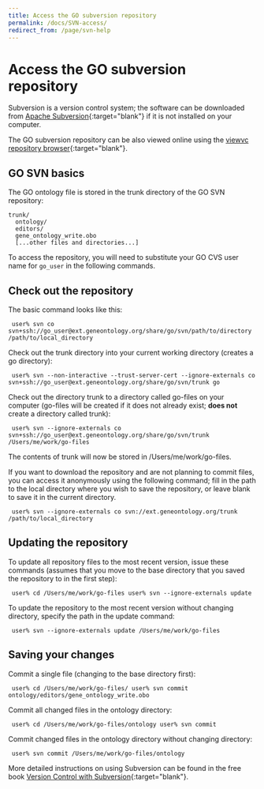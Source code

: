 ```yaml
---
title: Access the GO subversion repository
permalink: /docs/SVN-access/
redirect_from: /page/svn-help
---
```


# Access the GO subversion repository

Subversion is a version control system; the software can be downloaded from [Apache Subversion](https://web.archive.org/web/20171108025348/http://subversion.apache.org/){:target="blank"} if it is not installed on your computer.

The GO subversion repository can be also viewed online using the [viewvc repository browser](http://viewvc.geneontology.org/viewvc/GO-SVN/trunk/){:target="blank"}.
## GO SVN basics

The GO ontology file is stored in the trunk directory of the GO SVN repository:

```
trunk/
  ontology/
  editors/
  gene_ontology_write.obo
  [...other files and directories...]
```

To access the repository, you will need to substitute your GO CVS user name for `go_user` in the following commands.

## Check out the repository

The basic command looks like this:

`  user% svn co svn+ssh://go_user@ext.geneontology.org/share/go/svn/path/to/directory /path/to/local_directory `

Check out the trunk directory into your current working directory (creates a go directory):

`  user% svn --non-interactive --trust-server-cert --ignore-externals co svn+ssh://go_user@ext.geneontology.org/share/go/svn/trunk go `

Check out the directory trunk to a directory called go-files on your computer (go-files will be created if it does not already exist; **does not** create a directory called trunk):

`  user% svn --ignore-externals co svn+ssh://go_user@ext.geneontology.org/share/go/svn/trunk /Users/me/work/go-files `

The contents of trunk will now be stored in /Users/me/work/go-files.

If you want to download the repository and are not planning to commit files, you can access it anonymously using the following command; fill in the path to the local directory where you wish to save the repository, or leave blank to save it in the current directory.

`  user% svn --ignore-externals co svn://ext.geneontology.org/trunk /path/to/local_directory `

## Updating the repository

To update all repository files to the most recent version, issue these commands (assumes that you move to the base directory that you saved the repository to in the first step):

`  user% cd /Users/me/work/go-files user% svn --ignore-externals update `

To update the repository to the most recent version without changing directory, specify the path in the update command:

`  user% svn --ignore-externals update /Users/me/work/go-files `

## Saving your changes

Commit a single file (changing to the base directory first):

`  user% cd /Users/me/work/go-files/ user% svn commit ontology/editors/gene_ontology_write.obo `

Commit all changed files in the ontology directory:

`  user% cd /Users/me/work/go-files/ontology user% svn commit `

Commit changed files in the ontology directory without changing directory:

`  user% svn commit /Users/me/work/go-files/ontology `

More detailed instructions on using Subversion can be found in the free book [Version Control with Subversion](http://svnbook.red-bean.com/){:target="blank"}. 

